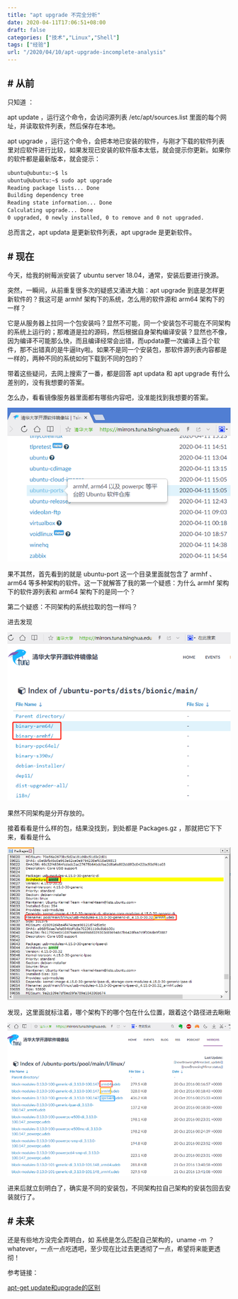 ```yaml
---
title: "apt upgrade 不完全分析"
date: 2020-04-11T17:06:51+08:00
draft: false
categories: ["技术","Linux","Shell"]
tags: ["经验"]
url: "/2020/04/10/apt-upgrade-incomplete-analysis"
---
```


## # 从前

只知道 ：

apt update ，运行这个命令，会访问源列表 /etc/apt/sources.list 里面的每个网址，并读取软件列表，然后保存在本地。

apt upgrade ，运行这个命令，会把本地已安装的软件，与刚才下载的软件列表里对应软件进行比较，如果发现已安装的软件版本太低，就会提示你更新。如果你的软件都是最新版本，就会提示：

```bash
ubuntu@ubuntu:~$ ls
ubuntu@ubuntu:~$ sudo apt upgrade
Reading package lists... Done
Building dependency tree
Reading state information... Done
Calculating upgrade... Done
0 upgraded, 0 newly installed, 0 to remove and 0 not upgraded.
```

总而言之，apt updata 是更新软件列表，apt upgrade 是更新软件。

## # 现在

今天，给我的树莓派安装了 ubuntu server 18.04，通常，安装后要进行换源。

突然，一瞬间，从前重复很多次的疑惑又涌进大脑：apt upgrade 到底是怎样更新软件的？我这可是 armhf 架构下的系统，怎么用的软件源和 arm64 架构下的一样？

它是从服务器上拉同一个包安装吗？显然不可能，同一个安装包不可能在不同架构的系统上运行的；那难道是拉的源码，然后根据自身架构编译安装？显然也不像，因为编译不可能那么快，而且编译经常会出错，而updata要一次编译上百个软件，那不出错真的是牛逼lity啦。如果不是同一个安装包，那软件源列表内容都是一样的，两种不同的系统如何下载到不同的包的？

带着这些疑问，去网上搜索了一番，都是回答 apt updata 和 apt upgrade 有什么差别的，没有我想要的答案。

怎么办，看看镜像服务器里面都有哪些内容吧，没准能找到我想要的答案。

![清华大学开源软件镜像站](/images/清华大学开源软件镜像站.png)

果不其然，首先看到的就是 ubuntu-port 这一个目录里面就包含了 armhf 、 arm64 等多种架构的软件。这一下就解答了我的第一个疑惑：为什么 armhf 架构下的软件源列表和 arm64 架构下的是同一个？

第二个疑惑：不同架构的系统拉取的包一样吗？

进去发现

![不同架构](/images/不同架构.png)

果然不同架构是分开存放的。

接着看看是什么样的包，结果没找到，到处都是 Packages.gz ，那就把它下下来，看看是什么

![armhf架构](/images/armhf架构.png)

发现，这里面就标注着，哪个架构下的哪个包在什么位置，跟着这个路径进去瞅瞅

![不同架构1](/images/不同架构1.png)

进来后就立刻明白了，确实是不同的安装包，不同架构拉自己架构的安装包回去安装就行了。

## # 未来

还是有些地方没完全弄明白，如 系统是怎么匹配自己架构的，uname -m ？ whatever，一点一点吃透吧，至少现在比过去更透彻了一点，希望将来能更透彻！



参考链接：

[apt-get update和upgrade的区别](https://www.jianshu.com/p/12191ddf3ec3)